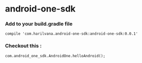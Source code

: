 # android-one-sdk

### Add to your build.gradle file
```
compile 'com.harilvana.android-one-sdk:android-one-sdk:0.0.1'
```

### Checkout this :
```
com.android_one_sdk.AndroidOne.helloAndroid();
```
